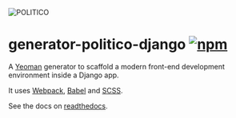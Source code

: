 ![POLITICO](https://rawgithub.com/The-Politico/src/master/images/logo/badge.png)

# generator-politico-django [![npm](https://img.shields.io/npm/v/generator-politico-django.svg)](https://www.npmjs.com/package/generator-politico-django)


A [Yeoman](http://yeoman.io) generator to scaffold a modern front-end development environment inside a Django app.

It uses [Webpack](https://webpack.github.io/), [Babel](https://babeljs.io/) and [SCSS](http://sass-lang.com/).

See the docs on [readthedocs](http://generator-politico-django.readthedocs.io/en/latest/).
